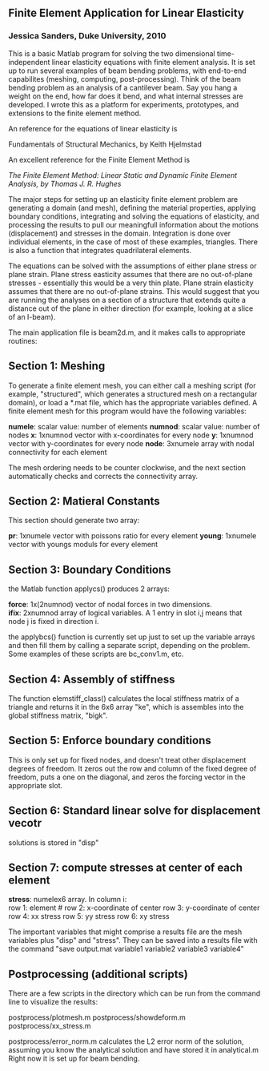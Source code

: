 ## Finite Element Application for Linear Elasticity
### Jessica Sanders, Duke University, 2010

This is a basic Matlab program for solving the two dimensional
time-independent linear
elasticity equations with finite element analysis. It is set up to run several
examples of beam bending problems, with end-to-end capabilites (meshing,
computing, post-processing).  Think of the beam bending problem as an analysis of a cantilever beam.  Say you hang a weight on the end, how far does it bend, and what internal stresses are developed.  I wrote this as a platform for experiments, prototypes, and extensions to the finite element method.  

An reference for the equations of linear elasticity is

Fundamentals of Structural Mechanics, by Keith Hjelmstad

An excellent reference for the Finite Element Method is 

*The Finite Element Method: Linear Static and Dynamic Finite Element Analysis,
by Thomas J. R. Hughes*

The major steps for setting up an elasticity finite element problem are
generating a domain (and mesh), defining the material properties, applying
boundary conditions, integrating and solving the equations of elasticity, and
processing the results to pull our meaningfull information about the motions
(displacement) and stresses in the domain.  Integration is done over
individual elements, in the case of most of these examples, triangles.  There is also a function that
integrates quadrilateral elements.

The equations can be solved with the assumptions of either plane stress or
plane strain.  Plane stress easticity assumes that there are no out-of-plane stresses -
essentially this would be a very thin plate.  Plane strain elasticity assumes
that there are no out-of-plane strains.  This would suggest that you are
running the analyses on a section of a structure that extends quite a distance
out of the plane in either direction (for example, looking at a slice of an
I-beam).    

The main application file is beam2d.m, and it makes calls to appropriate
routines:


## Section 1: Meshing

To generate a finite element mesh, you can either call a meshing script (for example, "structured", which generates a structured mesh on a rectangular domain), or load a *.mat file, which has the appropriate variables defined.  A finite element mesh for this program would have the following variables:

**numele**:  scalar value: number of elements
**numnod**:  scalar value: number of nodes
**x**:       1xnumnod vector with x-coordinates for every node 
**y**:       1xnumnod vector with y-coordinates for every node
**node**:    3xnumele array with nodal connectivity for each element

The mesh ordering needs to be counter clockwise, and the next section automatically checks and corrects the connectivity array.

## Section 2:  Matieral Constants
This section should generate two array:

**pr**:      1xnumele vector with poissons ratio for every element
**young**:   1xnumele vector with youngs moduls for every element

## Section 3: Boundary Conditions
the Matlab function applycs() produces 2 arrays:

**force**:  1x(2numnod) vector of nodal forces in two dimensions.  
**ifix**:   2xnumnod array of logical variables.  A 1 entry in slot i,j means that node j is fixed in direction i.  

the applybcs() function is currently set up just to set up the variable arrays and then fill them by calling a separate script, depending on the problem.  Some examples of these scripts are bc_conv1.m, etc.  

## Section 4:  Assembly of stiffness

The function elemstiff_class() calculates the local stiffness matrix of a triangle and returns it in the 6x6 array "ke", which is assembles into the global stiffness matrix, "bigk".

## Section 5:  Enforce boundary conditions

This is only set up for fixed nodes, and doesn't treat other displacement degrees of freedom.  It zeros out the row and column of the fixed degree of freedom, puts a one on the diagonal, and zeros the forcing vector in the appropriate slot.  

## Section 6:  Standard linear solve for displacement vecotr

solutions is stored in "disp"

## Section 7:  compute stresses at center of each element

**stress**:  numelex6 array.  In column i:  
                          row 1:  element #
                          row 2:  x-coordinate of center
                          row 3:  y-coordinate of center
                          row 4:  xx stress
                          row 5:  yy stress
                          row 6:  xy stress

The important variables that might comprise a results file are the mesh variables plus "disp" and "stress".  They can be saved into a results file with the command "save output.mat variable1 variable2 variable3 variable4"

## Postprocessing (additional scripts)

There are a few scripts in the directory which can be run from the command line to visualize the results:

postprocess/plotmesh.m
postprocess/showdeform.m
postprocess/xx_stress.m

postprocess/error_norm.m calculates the L2 error norm of the solution, assuming you know the analytical solution and have stored it in analytical.m  Right now it is set up for beam bending.  
 
